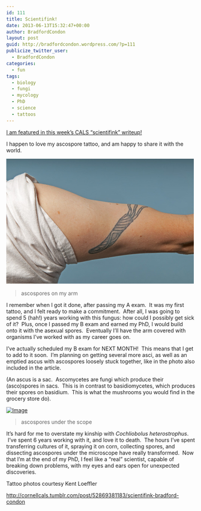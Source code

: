 ```yaml
---
id: 111
title: Scientifink!
date: 2013-06-13T15:32:47+00:00
author: BradfordCondon
layout: post
guid: http://bradfordcondon.wordpress.com/?p=111
publicize_twitter_user:
  - BradfordCondon
categories:
  - fun
tags:
  - biology
  - fungi
  - mycology
  - PhD
  - science
  - tattoos
---
```

[I am featured in this week&#8217;s CALS &#8220;scientifink&#8221; writeup!](http://cornellcals.tumblr.com/post/52869381183/scientifink-bradford-condon)

I happen to love my ascospore tattoo, and am happy to share it with the world.

![<img class="size-full wp-image" id="i-114" alt="Image" src="https://i0.wp.com/www.bradfordcondon.com/wp-content/uploads/2013/06/tumblr_inline_moc217xwob1qz4rgp.jpg?resize=487%2C323" data-recalc-dims="1" />](/wp-content/uploads/2013/06/tumblr_inline_moc217xwob1qz4rgp.jpg)
>ascospores on my arm

I remember when I got it done, after passing my A exam.  It was my first tattoo, and I felt ready to make a commitment.  After all, I was going to spend 5 (hah!) years working with this fungus: how could I possibly get sick of it?  Plus, once I passed my B exam and earned my PhD, I would build onto it with the asexual spores.  Eventually I&#8217;ll have the arm covered with organisms I&#8217;ve worked with as my career goes on.

I&#8217;ve actually scheduled my B exam for NEXT MONTH!  This means that I get to add to it soon.  I&#8217;m planning on getting several more asci, as well as an emptied ascus with ascospores loosely stuck together, like in the photo also included in the article.

(An ascus is a sac.  Ascomycetes are fungi which produce their (asco)spores in sacs.  This is in contrast to basidiomycetes, which produces their spores on basidium.  This is what the mushrooms you would find in the grocery store do).

[<img class="size-full wp-image" id="i-117" alt="Image" src="https://i1.wp.com/www.bradfordcondon.com/wp-content/uploads/2013/06/tumblr_inline_moc25f6vrk1qz4rgp.jpg?resize=487%2C432" data-recalc-dims="1" />](/wp-content/uploads/2013/06/tumblr_inline_moc25f6vrk1qz4rgp.jpg)
>ascospores under the scope

It&#8217;s hard for me to overstate my kinship with _Cochliobolus heterostrophus_.  I&#8217;ve spent 6 years working with it, and love it to death.  The hours I&#8217;ve spent transferring cultures of it, spraying it on corn, collecting spores, and dissecting ascospores under the microscope have really transformed.  Now that I&#8217;m at the end of my PhD, I feel like a &#8220;real&#8221; scientist, capable of breaking down problems, with my eyes and ears open for unexpected discoveries.

Tattoo photos courtesy Kent Loeffler

http://cornellcals.tumblr.com/post/52869381183/scientifink-bradford-condon